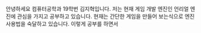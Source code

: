 안녕하세요 컴퓨터공학과 19학번 김지혁입니다.
저는 현재 게임 개발 엔진인 언리얼 엔진에 관심을 가지고 공부하고 있습니다.
현재는 간단한 게임을 만들어 보는식으로 엔진 사용법을 숙달하고 있습니다.
이렇게 공부를 하면서 
